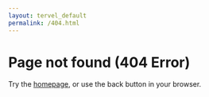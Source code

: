 ```yaml
---
layout: tervel_default
permalink: /404.html
---
```


Page not found (404 Error)
====================

Try the [homepage](index.html), or use the back button in your browser.
